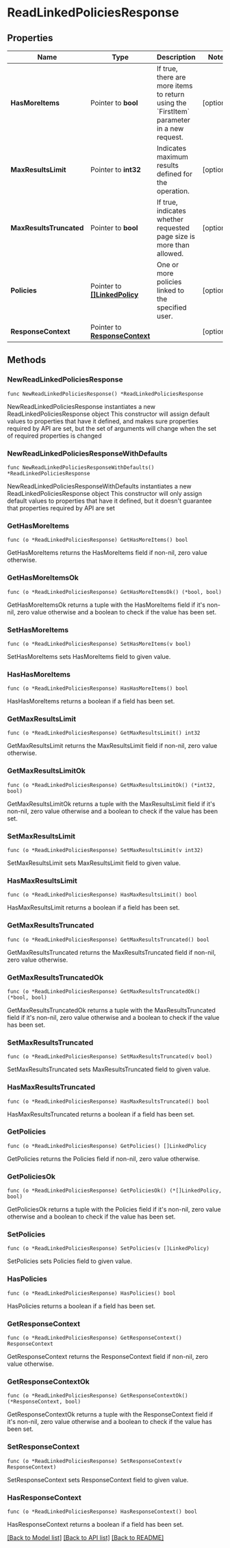 # ReadLinkedPoliciesResponse

## Properties

Name | Type | Description | Notes
------------ | ------------- | ------------- | -------------
**HasMoreItems** | Pointer to **bool** | If true, there are more items to return using the &#x60;FirstItem&#x60; parameter in a new request. | [optional] 
**MaxResultsLimit** | Pointer to **int32** | Indicates maximum results defined for the operation. | [optional] 
**MaxResultsTruncated** | Pointer to **bool** | If true, indicates whether requested page size is more than allowed. | [optional] 
**Policies** | Pointer to [**[]LinkedPolicy**](LinkedPolicy.md) | One or more policies linked to the specified user. | [optional] 
**ResponseContext** | Pointer to [**ResponseContext**](ResponseContext.md) |  | [optional] 

## Methods

### NewReadLinkedPoliciesResponse

`func NewReadLinkedPoliciesResponse() *ReadLinkedPoliciesResponse`

NewReadLinkedPoliciesResponse instantiates a new ReadLinkedPoliciesResponse object
This constructor will assign default values to properties that have it defined,
and makes sure properties required by API are set, but the set of arguments
will change when the set of required properties is changed

### NewReadLinkedPoliciesResponseWithDefaults

`func NewReadLinkedPoliciesResponseWithDefaults() *ReadLinkedPoliciesResponse`

NewReadLinkedPoliciesResponseWithDefaults instantiates a new ReadLinkedPoliciesResponse object
This constructor will only assign default values to properties that have it defined,
but it doesn't guarantee that properties required by API are set

### GetHasMoreItems

`func (o *ReadLinkedPoliciesResponse) GetHasMoreItems() bool`

GetHasMoreItems returns the HasMoreItems field if non-nil, zero value otherwise.

### GetHasMoreItemsOk

`func (o *ReadLinkedPoliciesResponse) GetHasMoreItemsOk() (*bool, bool)`

GetHasMoreItemsOk returns a tuple with the HasMoreItems field if it's non-nil, zero value otherwise
and a boolean to check if the value has been set.

### SetHasMoreItems

`func (o *ReadLinkedPoliciesResponse) SetHasMoreItems(v bool)`

SetHasMoreItems sets HasMoreItems field to given value.

### HasHasMoreItems

`func (o *ReadLinkedPoliciesResponse) HasHasMoreItems() bool`

HasHasMoreItems returns a boolean if a field has been set.

### GetMaxResultsLimit

`func (o *ReadLinkedPoliciesResponse) GetMaxResultsLimit() int32`

GetMaxResultsLimit returns the MaxResultsLimit field if non-nil, zero value otherwise.

### GetMaxResultsLimitOk

`func (o *ReadLinkedPoliciesResponse) GetMaxResultsLimitOk() (*int32, bool)`

GetMaxResultsLimitOk returns a tuple with the MaxResultsLimit field if it's non-nil, zero value otherwise
and a boolean to check if the value has been set.

### SetMaxResultsLimit

`func (o *ReadLinkedPoliciesResponse) SetMaxResultsLimit(v int32)`

SetMaxResultsLimit sets MaxResultsLimit field to given value.

### HasMaxResultsLimit

`func (o *ReadLinkedPoliciesResponse) HasMaxResultsLimit() bool`

HasMaxResultsLimit returns a boolean if a field has been set.

### GetMaxResultsTruncated

`func (o *ReadLinkedPoliciesResponse) GetMaxResultsTruncated() bool`

GetMaxResultsTruncated returns the MaxResultsTruncated field if non-nil, zero value otherwise.

### GetMaxResultsTruncatedOk

`func (o *ReadLinkedPoliciesResponse) GetMaxResultsTruncatedOk() (*bool, bool)`

GetMaxResultsTruncatedOk returns a tuple with the MaxResultsTruncated field if it's non-nil, zero value otherwise
and a boolean to check if the value has been set.

### SetMaxResultsTruncated

`func (o *ReadLinkedPoliciesResponse) SetMaxResultsTruncated(v bool)`

SetMaxResultsTruncated sets MaxResultsTruncated field to given value.

### HasMaxResultsTruncated

`func (o *ReadLinkedPoliciesResponse) HasMaxResultsTruncated() bool`

HasMaxResultsTruncated returns a boolean if a field has been set.

### GetPolicies

`func (o *ReadLinkedPoliciesResponse) GetPolicies() []LinkedPolicy`

GetPolicies returns the Policies field if non-nil, zero value otherwise.

### GetPoliciesOk

`func (o *ReadLinkedPoliciesResponse) GetPoliciesOk() (*[]LinkedPolicy, bool)`

GetPoliciesOk returns a tuple with the Policies field if it's non-nil, zero value otherwise
and a boolean to check if the value has been set.

### SetPolicies

`func (o *ReadLinkedPoliciesResponse) SetPolicies(v []LinkedPolicy)`

SetPolicies sets Policies field to given value.

### HasPolicies

`func (o *ReadLinkedPoliciesResponse) HasPolicies() bool`

HasPolicies returns a boolean if a field has been set.

### GetResponseContext

`func (o *ReadLinkedPoliciesResponse) GetResponseContext() ResponseContext`

GetResponseContext returns the ResponseContext field if non-nil, zero value otherwise.

### GetResponseContextOk

`func (o *ReadLinkedPoliciesResponse) GetResponseContextOk() (*ResponseContext, bool)`

GetResponseContextOk returns a tuple with the ResponseContext field if it's non-nil, zero value otherwise
and a boolean to check if the value has been set.

### SetResponseContext

`func (o *ReadLinkedPoliciesResponse) SetResponseContext(v ResponseContext)`

SetResponseContext sets ResponseContext field to given value.

### HasResponseContext

`func (o *ReadLinkedPoliciesResponse) HasResponseContext() bool`

HasResponseContext returns a boolean if a field has been set.


[[Back to Model list]](../README.md#documentation-for-models) [[Back to API list]](../README.md#documentation-for-api-endpoints) [[Back to README]](../README.md)


